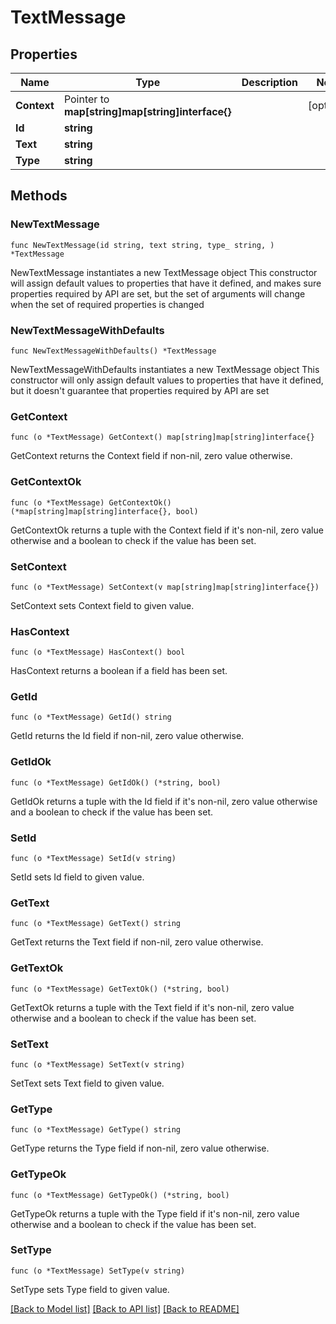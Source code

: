 # TextMessage

## Properties

Name | Type | Description | Notes
------------ | ------------- | ------------- | -------------
**Context** | Pointer to **map[string]map[string]interface{}** |  | [optional] 
**Id** | **string** |  | 
**Text** | **string** |  | 
**Type** | **string** |  | 

## Methods

### NewTextMessage

`func NewTextMessage(id string, text string, type_ string, ) *TextMessage`

NewTextMessage instantiates a new TextMessage object
This constructor will assign default values to properties that have it defined,
and makes sure properties required by API are set, but the set of arguments
will change when the set of required properties is changed

### NewTextMessageWithDefaults

`func NewTextMessageWithDefaults() *TextMessage`

NewTextMessageWithDefaults instantiates a new TextMessage object
This constructor will only assign default values to properties that have it defined,
but it doesn't guarantee that properties required by API are set

### GetContext

`func (o *TextMessage) GetContext() map[string]map[string]interface{}`

GetContext returns the Context field if non-nil, zero value otherwise.

### GetContextOk

`func (o *TextMessage) GetContextOk() (*map[string]map[string]interface{}, bool)`

GetContextOk returns a tuple with the Context field if it's non-nil, zero value otherwise
and a boolean to check if the value has been set.

### SetContext

`func (o *TextMessage) SetContext(v map[string]map[string]interface{})`

SetContext sets Context field to given value.

### HasContext

`func (o *TextMessage) HasContext() bool`

HasContext returns a boolean if a field has been set.

### GetId

`func (o *TextMessage) GetId() string`

GetId returns the Id field if non-nil, zero value otherwise.

### GetIdOk

`func (o *TextMessage) GetIdOk() (*string, bool)`

GetIdOk returns a tuple with the Id field if it's non-nil, zero value otherwise
and a boolean to check if the value has been set.

### SetId

`func (o *TextMessage) SetId(v string)`

SetId sets Id field to given value.


### GetText

`func (o *TextMessage) GetText() string`

GetText returns the Text field if non-nil, zero value otherwise.

### GetTextOk

`func (o *TextMessage) GetTextOk() (*string, bool)`

GetTextOk returns a tuple with the Text field if it's non-nil, zero value otherwise
and a boolean to check if the value has been set.

### SetText

`func (o *TextMessage) SetText(v string)`

SetText sets Text field to given value.


### GetType

`func (o *TextMessage) GetType() string`

GetType returns the Type field if non-nil, zero value otherwise.

### GetTypeOk

`func (o *TextMessage) GetTypeOk() (*string, bool)`

GetTypeOk returns a tuple with the Type field if it's non-nil, zero value otherwise
and a boolean to check if the value has been set.

### SetType

`func (o *TextMessage) SetType(v string)`

SetType sets Type field to given value.



[[Back to Model list]](../README.md#documentation-for-models) [[Back to API list]](../README.md#documentation-for-api-endpoints) [[Back to README]](../README.md)


